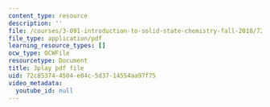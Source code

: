 ```yaml
---
content_type: resource
description: ''
file: /courses/3-091-introduction-to-solid-state-chemistry-fall-2018/72c853744504e04c5d3714554aa97f75_Gqic72B-1MU.pdf
file_type: application/pdf
learning_resource_types: []
ocw_type: OCWFile
resourcetype: Document
title: 3play pdf file
uid: 72c85374-4504-e04c-5d37-14554aa97f75
video_metadata:
  youtube_id: null
---
```

